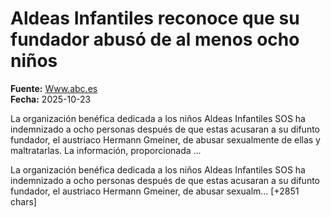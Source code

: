 # Aldeas Infantiles reconoce que su fundador abusó de al menos ocho niños

**Fuente:** [Www.abc.es](https://www.abc.es/sociedad/aldeas-infantiles-reconoce-fundador-abuso-ocho-ninos-20251023160458-nt.html)  
**Fecha:** 2025-10-23

La organización benéfica dedicada a los niños Aldeas Infantiles SOS ha indemnizado a ocho personas después de que estas acusaran a su difunto fundador, el austriaco Hermann Gmeiner, de abusar sexualmente de ellas y maltratarlas. La información, proporcionada …

La organización benéfica dedicada a los niños Aldeas Infantiles SOS ha indemnizado a ocho personas después de que estas acusaran a su difunto fundador, el austriaco Hermann Gmeiner, de abusar sexualm… [+2851 chars]
